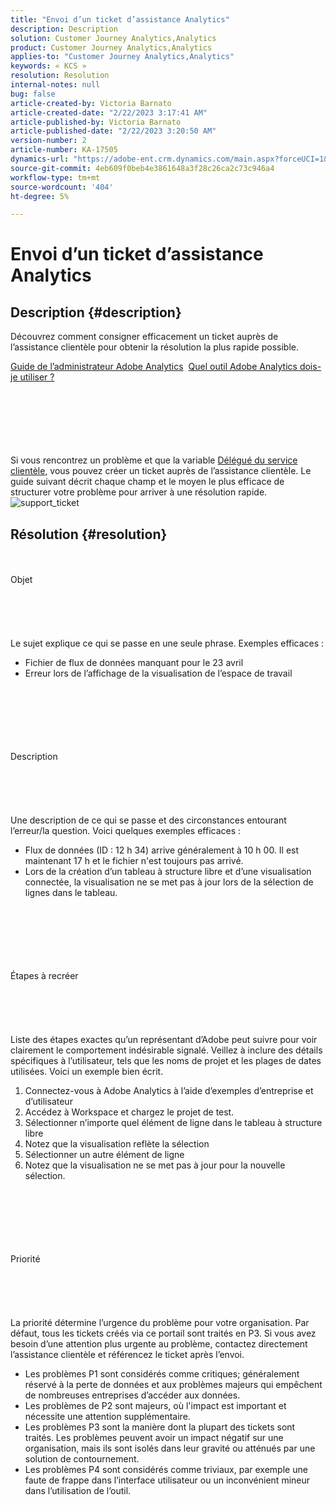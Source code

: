 ```yaml
---
title: "Envoi d’un ticket d’assistance Analytics"
description: Description
solution: Customer Journey Analytics,Analytics
product: Customer Journey Analytics,Analytics
applies-to: "Customer Journey Analytics,Analytics"
keywords: « KCS »
resolution: Resolution
internal-notes: null
bug: false
article-created-by: Victoria Barnato
article-created-date: "2/22/2023 3:17:41 AM"
article-published-by: Victoria Barnato
article-published-date: "2/22/2023 3:20:50 AM"
version-number: 2
article-number: KA-17505
dynamics-url: "https://adobe-ent.crm.dynamics.com/main.aspx?forceUCI=1&pagetype=entityrecord&etn=knowledgearticle&id=64925975-5fb2-ed11-83fe-6045bd0067ea"
source-git-commit: 4eb609f0beb4e3861648a3f28c26ca2c73c946a4
workflow-type: tm+mt
source-wordcount: '404'
ht-degree: 5%

---
```


# Envoi d’un ticket d’assistance Analytics

## Description {#description}


Découvrez comment consigner efficacement un ticket auprès de l’assistance clientèle pour obtenir la résolution la plus rapide possible.



[Guide de l’administrateur Adobe Analytics](https://docs.adobe.com/help/fr-FR/analytics/admin/home.html)  [Quel outil Adobe Analytics dois-je utiliser ?](https://docs.adobe.com/help/fr-FR/analytics/admin/admin-overview/which-analytics-tool.html)


<br><br><br><br> <br><br>
Si vous rencontrez un problème et que la variable [Délégué du service clientèle](https://helpx.adobe.com/fr/experience-cloud/supported-users.html), vous pouvez créer un ticket auprès de l’assistance clientèle. Le guide suivant décrit chaque champ et le moyen le plus efficace de structurer votre problème pour arriver à une résolution rapide.
![support_ticket](https://helpx.adobe.com/content/dam/help/en/analytics/kb/submitting-an-analytics-support-ticket/jcr:content/main-pars/image/support_ticket.png "support_ticket")

## Résolution {#resolution}

<br><br>Objet<br><br><br><br> <br><br>
Le sujet explique ce qui se passe en une seule phrase. Exemples efficaces :

- Fichier de flux de données manquant pour le 23 avril
- Erreur lors de l’affichage de la visualisation de l’espace de travail

<br><br><br><br> <br><br>Description<br><br><br><br> <br><br>
Une description de ce qui se passe et des circonstances entourant l’erreur/la question. Voici quelques exemples efficaces :

- Flux de données (ID : 12 h 34) arrive généralement à 10 h 00. Il est maintenant 17 h et le fichier n&#39;est toujours pas arrivé.
- Lors de la création d’un tableau à structure libre et d’une visualisation connectée, la visualisation ne se met pas à jour lors de la sélection de lignes dans le tableau.

<br><br><br><br> <br><br>Étapes à recréer<br><br><br><br> <br><br>
Liste des étapes exactes qu’un représentant d’Adobe peut suivre pour voir clairement le comportement indésirable signalé. Veillez à inclure des détails spécifiques à l’utilisateur, tels que les noms de projet et les plages de dates utilisées. Voici un exemple bien écrit.

1. Connectez-vous à Adobe Analytics à l’aide d’exemples d’entreprise et d’utilisateur
2. Accédez à Workspace et chargez le projet de test.
3. Sélectionner n’importe quel élément de ligne dans le tableau à structure libre
4. Notez que la visualisation reflète la sélection
5. Sélectionner un autre élément de ligne
6. Notez que la visualisation ne se met pas à jour pour la nouvelle sélection.

<br><br><br><br> <br><br>Priorité<br><br><br><br> <br><br>
La priorité détermine l’urgence du problème pour votre organisation. Par défaut, tous les tickets créés via ce portail sont traités en P3. Si vous avez besoin d’une attention plus urgente au problème, contactez directement l’assistance clientèle et référencez le ticket après l’envoi.

- Les problèmes P1 sont considérés comme critiques; généralement réservé à la perte de données et aux problèmes majeurs qui empêchent de nombreuses entreprises d’accéder aux données.
- Les problèmes de P2 sont majeurs, où l&#39;impact est important et nécessite une attention supplémentaire.
- Les problèmes P3 sont la manière dont la plupart des tickets sont traités. Les problèmes peuvent avoir un impact négatif sur une organisation, mais ils sont isolés dans leur gravité ou atténués par une solution de contournement.
- Les problèmes P4 sont considérés comme triviaux, par exemple une faute de frappe dans l’interface utilisateur ou un inconvénient mineur dans l’utilisation de l’outil.

<br><br><br><br> 